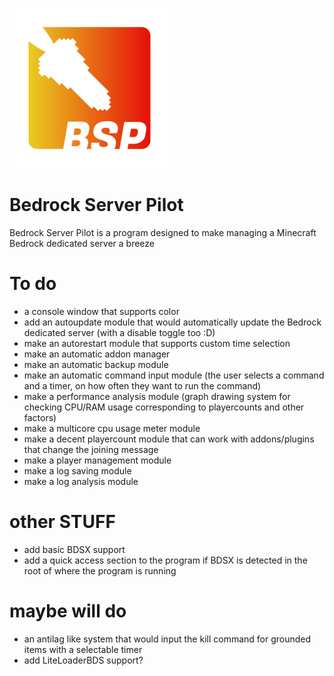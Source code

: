 ![](https://github.com/legitbox/BSP/blob/main/BSP_logo.png?raw=true)
# Bedrock Server Pilot
Bedrock Server Pilot is a program designed to make managing a Minecraft Bedrock dedicated server a breeze

# To do
  - a console window that supports color
  - add an autoupdate module that would automatically update the Bedrock dedicated server (with a disable toggle too :D)
  - make an autorestart module that supports custom time selection
  - make an automatic addon manager
  - make an automatic backup module
  - make an automatic command input module (the user selects a command and a timer, on how often they want to run the command)
  - make a performance analysis module (graph drawing system for checking CPU/RAM usage corresponding to playercounts and other factors)
  - make a multicore cpu usage meter module
  - make a decent playercount module that can work with addons/plugins that change the joining message
  - make a player management module
  - make a log saving module
  - make a log analysis module
# other STUFF
  - add basic BDSX support
  - add a quick access section to the program if BDSX is detected in the root of where the program is running
  
# maybe will do
  - an antilag like system that would input the kill command for grounded items with a selectable timer
  - add LiteLoaderBDS support?
  
